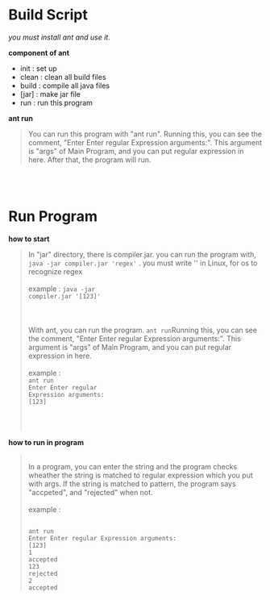 <h1>Build Script</h1>

  <i>you must install ant and use it.</i>
  
  <strong>component of ant</strong>
  
  * init  : set up
  * clean : clean all build files
  * build : compile all java files
  * [jar]   : make jar file   
  * run   : run this program
  
   <strong>ant run</strong>
   >
   > You can run this program with "ant run".
   > Running this, you can see the comment, "Enter Enter regular Expression arguments:".
   > This argument is "args" of Main Program, and you can put regular expression in here.
   > After that, the program will run.
   
<br><br>
   
<h1>Run Program</h1>


<strong>how to start</strong>
   
> In "jar" directory, there is compiler.jar. you can run the program with,
>  <code>java -jar compiler.jar 'regex'</code>
>  . you must write '' in Linux, for os to recognize regex 
><br>
><br>
> example : <code>java -jar compiler.jar '[123]'</code>
><br>
><br>
><br>
><br>
>With ant, you can run the program. <code>ant run</code>Running this, you can see the comment, 
>"Enter Enter regular Expression arguments:".
>This argument is "args" of Main Program, and you can put regular expression in here.
><br>
><br>
> example : <br>
><code>ant run</code><br>
><code>Enter Enter regular Expression arguments:</code><br>
><code>[123]</code>
><br>
><br>
><br>
><br>

<strong>how to run in program</strong>
><br>
>In a program, you can enter the string and the program checks wheather the string is matched to regular expression which you put with args. If the string is matched to pattern, the program says "accpeted", and "rejected" when not.
><br>
><br>
> example : <br>
><pre><code>
>ant run
>Enter Enter regular Expression arguments:
>[123]
>1
>accepted
>123
>rejected
>2
>accepted
></code></pre>
